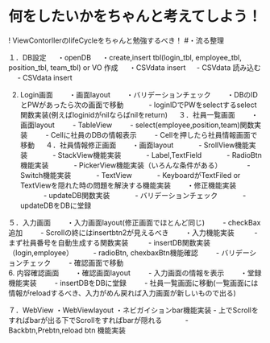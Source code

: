 
# 何をしたいかをちゃんと考えてしよう！
! ViewContorllerのlifeCycleをちゃんと勉強するべき！
#・流る整理 

１．DB設定
　 ・openDB
　 ・create,insert tbl(login_tbl, employee_tbl, position_tbl, team_tbl) or VO 作成
　 ・CSVdata insert
　    - CSVdata 読み込む
　    - CSVdata insert

2. Login画面
　　・画面layout
　　・バリデーションチェック
　　・DBのIDとPWがあったら次の画面で移動
　　　 - loginIDでPWをselectするselect関数実装(例えばloginidがnilならばnilをreturn)
　
３．社員一覧画面
　　・画面layout
　　  - TableView
　　  - select(employee,position,team)関数実装
　　  - Cellに社員のDBの情報表示
　　  - Cellを押したら社員情報画面で移動
　
４．社員情報修正画面
　　・画面layout
　　　 - SrollView機能実装
　　　 - StackView機能実装
　　　 - Label,TextField
　　　 - RadioBtn機能実装
　　　 - PickerView機能実装（いろんな条件がある）
　　　 - Switch機能実装
　　　 - TextView
　　　 - KeyboardがTextFiled or TextViewを隠れた時の問題を解決する機能実装
　　・修正機能実装
　　　 - updateDB関数実装
　　　 - バリデーションチェック
　　　 - updateDBをDBに堂録

５．入力画面
　　・入力画面layout(修正画面でほとんど同じ)
 　　 - checkBax追加
 　　 - Scrollの終にはinsertbtn2が見えるべき
　　・入力機能実装
　 　 - まず社員番号を自動生成する関数実装
　 　 - insertDB関数実装（login,employee）
　 　 - radioBtn, chexbaxBtn機能確認
　　  - バリデーションチェック
　　  - 確認画面で移動
　　  
6. 内容確認画面
　　・確認画面layout
　　  - 入力画面の情報を表示
　　・堂録機能実装
　　  - insertDBをDBに堂録
　　  - 社員一覧画面に移動(一覧画面には情報がreloadするべき、入力がめん戻れば入力画面が新しいもので出る)
 
７．WebView
    ・WebViewlayout
    ・ネビガイションbar機能実装
     - 上でScrollをすればbarが出る下でScrollをすればbarが隠れる
　　　- Backbtn,Prebtn,reload btn 機能実装
